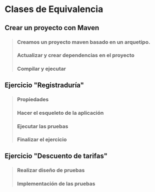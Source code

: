 # **Clases de Equivalencia**

## Crear un proyecto con Maven  
> ### Creamos un proyecto maven basado en un arquetipo.
> ### Actualizar y crear dependencias en el proyecto
> ### Compilar y ejecutar 

## Ejercicio "Registraduría"
> ### Propiedades
> ### Hacer el esqueleto de la aplicación
> ### Ejecutar las pruebas
> ### Finalizar el ejercicio

## Ejercicio "Descuento de tarifas"
> ### Realizar diseño de pruebas
> ### Implementación de las pruebas 






